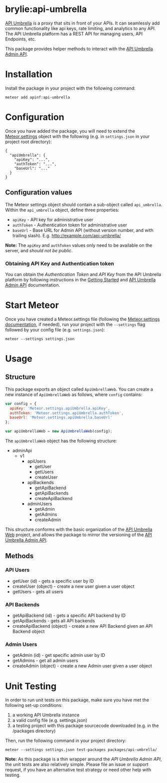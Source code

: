 # brylie:api-umbrella
[API Umbrella](http://apiumbrella.io) is a proxy that sits in front of your APIs. It can seamlessly add common functionality like api keys, rate limiting, and analytics to any API. The API Umbrella platform has a REST API for managing users, API Endpoints, etc.

This package provides helper methods to interact with the [API Umbrella Admin API](http://apiumbrella.io/docs/admin-api/).

# Installation
Install the package in your project with the following command:
```
meteor add apinf:api-umbrella
```

# Configuration
Once you have added the package, you will need to extend the [Meteor.settings](http://docs.meteor.com/#/full/meteor_settings) object with the following (e.g. in `settings.json` in your project root directory):

```
{
  "apiUmbrella": {
    "apiKey": "...",
    "authToken": "...",
    "baseUrl": "..."
  }
}
```
## Configuration values
The Meteor settings object should contain a sub-object called `api_umbrella`. Within the `api_umbrella` object, define three properties:

* `apiKey` - API key for administrative user
* `authToken` - Authentication token for administrative user
* `baseUrl` - Base URL for Admin API (without version number, and with trailing slash). E.g. http://example.com/api-umbrella/

**Note:** The `apiKey` and `authToken` values only need to be available on the server, and *should not be public*.

### Obtaining API Key and Authentication token

You can obtain the *Authentication Token* and *API Key* from the API Umbrella platform by following instructions in the [Getting Started](http://apiumbrella.io/docs/getting-started/) and [API Umbrella Admin API](http://apiumbrella.io/docs/admin-api/) documentation.

# Start Meteor
Once you have created a Meteor.settings file (following the [Meteor.settings documentation](http://docs.meteor.com/#/full/meteor_settings), if needed), run your project with the `--settings` flag followed by your config file (e.g. `settings.json`):

```
meteor --settings settings.json
```

# Usage
## Structure
This package exports an object called `ApiUmbrellaWeb`. You can create a new instance of `ApiUmbrellaWeb` as follows, where `config` contains:

```JavaScript
var config = {
  apiKey: 'Meteor.settings.apiUmbrella.apiKey',
  authToken: 'Meteor.settings.apiUmbrella.authToken',
  baseUrl: 'Meteor.settings.apiUmbrella.baseUrl'
};

var apiUmbrellaWeb = new ApiUmbrellaWeb(config);
```


The `apiUmbrellaWeb` object has the following structure:

* adminApi
  * v1
    * apiUsers
      * getUser
      * getUsers
      * createUser
    * apiBackends
      * getApiBackend
      * getApiBackends
      * createApiBackend
    * adminUsers
      * getAdmin
      * getAdmins
      * createAdmin

This structure conforms with the basic organization of the [API Umbrella Web](https://github.com/NREL/api-umbrella-web) project, and allows the package to mirror the versioning of the [API Umbrella Admin API](http://apiumbrella.io/docs/admin-api/).

## Methods

### API Users
* getUser (id) - gets a specific user by ID
* createUser (object) - create a new user given a user object
* getUsers - gets all users

### API Backends
* getApiBackend (id) - gets a specific API backend by ID
* getApiBackends - gets all API backends
* createApiBackend (object) - create a new API Backend given an API Backend object

### Admin Users
* getAdmin (id) - get specific admin user by ID
* getAdmins - get all admin users
* createAdmin (object) - create a new Admin user given a user object

# Unit Testing
In order to run unit tests on this package, make sure you have met the following set-up conditions:

1. a working API Umbrella instance
2. a valid config file (e.g. settings.json)
3. a testing project with this package sourcecode downloaded (e.g. in the /packages directory)

Then, run the following command in your project directory:

```
meteor --settings settings.json test-packages packages/api-umbrella/
```

**Note:** As this package is a thin wrapper around the *API Umbrella Admin API*, the unit tests are also relatively simple. Please file an issue or support request, if you have an alternative test strategy or need other help with testing.
